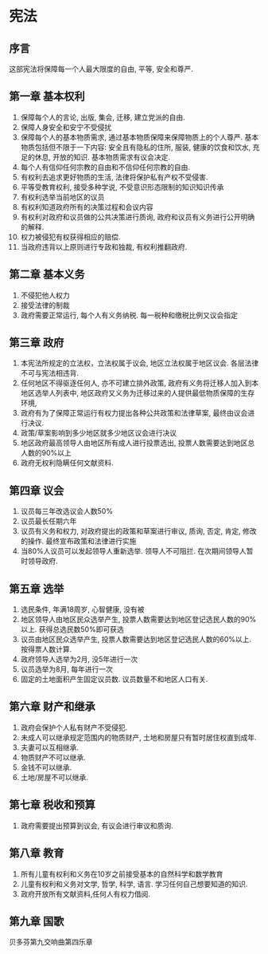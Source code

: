 # 宪法

## 序言

这部宪法将保障每一个人最大限度的自由, 平等, 安全和尊严.

## 第一章 基本权利
1. 保障每个人的言论, 出版, 集会, 迁移, 建立党派的自由.
2. 保障人身安全和安宁不受侵扰
3. 保障每个人的基本物质需求, 通过基本物质保障来保障物质上的个人尊严. 基本物质包括但不限于一下内容: 安全且有隐私的住所, 服装, 健康的饮食和饮水, 充足的休息, 开放的知识. 基本物质需求有议会决定.
4. 每个人有信仰任何宗教的自由和不信仰任何宗教的自由.
5. 有权利去追求更好物质的生活, 法律将保护私有产权不受侵害.
6. 平等受教育权利, 接受多种学说, 不受意识形态限制的知识知识传承
7. 有权利选举当前地区的议员
8. 有权利知道政府所有的决策过程和会议内容
9. 有权利对政府和议员做的公共决策进行质询, 政府和议员有义务进行公开明确的解释.
10. 权力被侵犯有权获得相应的赔偿.
11. 当政府违背以上原则进行专政和独裁, 有权利推翻政府.

## 第二章 基本义务
1. 不侵犯他人权力
2. 接受法律的制裁
3. 政府需要正常运行, 每个人有义务纳税. 每一税种和缴税比例又议会指定


## 第三章 政府
1. 本宪法所规定的立法权，立法权属于议会, 地区立法权属于地区议会. 各层法律不可与宪法相违背.
2. 任何地区不得驱逐任何人, 亦不可建立排外政策, 政府有义务将迁移人加入到本地区选举人列表中, 地区政府又义务为迁移过来的人提供最低物质保障的生存环境,
3. 政府有为了保障正常运行有权力提出各种公共政策和法律草案, 最终由议会进行决议.
4. 政策/草案影响到多少地区就多少地区议会进行决议
5. 地区政府最高领导人由地区所有成人进行投票选出, 投票人数需要达到地区总人数的90%以上
6. 政府无权利隐瞒任何文献资料.

## 第四章 议会
1. 议员每三年改选议会人数50%
2. 议员最长任期六年
3. 议员有义务和权力, 对政府提出的政策和草案进行审议, 质询, 否定, 肯定, 修改的操作. 最终宣布政策和法律进行实施
4. 当80%人议员可以发起领导人重新选举. 领导人不可阻拦. 在次期间领导人暂时领导政府.

## 第五章 选举
1. 选民条件, 年满18周岁, 心智健康, 没有被
2. 地区领导人由地区民众选举产生, 投票人数需要达到地区登记选民人数的90%以上. 获得总选民数50%即可获选
3. 议员由地区民众选举产生, 投票人数需要达到地区登记选民人数的60%以上. 按得票人数计算.
4. 政府领导人选举为2月, 没5年进行一次
5. 议员选举为8月, 每年进行一次
6. 固定的土地面积产生固定议员数. 议员数量不和地区人口有关.

## 第六章 财产和继承
1. 政府会保护个人私有财产不受侵犯.
2. 未成人可以继承规定范围内的物质财产, 土地和房屋只有暂时居住权直到成年.
3. 夫妻可以互相继承.
4. 物质财产不可以继承.
5. 金钱不可以继承.
6. 土地/房屋不可以继承.

## 第七章 税收和预算
1. 政府需要提出预算到议会, 有议会进行审议和质询.

## 第八章 教育
1. 所有儿童有权利和义务在10岁之前接受基本的自然科学和数学教育
2. 儿童有权利和义务对文学, 哲学, 科学, 语言. 学习任何自己想要知道的知识.
3. 政府开放所有文献资料,任何人有权力借阅.

## 第九章 国歌
贝多芬第九交响曲第四乐章
